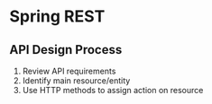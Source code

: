 # Spring REST

## API Design Process

1. Review API requirements
2. Identify main resource/entity
3. Use HTTP methods to assign action on resource